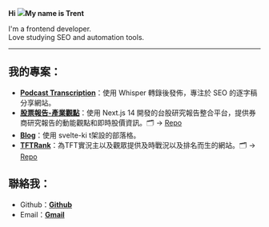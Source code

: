 **Hi ![](https://user-images.githubusercontent.com/18350557/176309783-0785949b-9127-417c-8b55-ab5a4333674e.gif)My name is Trent**

I'm a frontend developer. <br/>
Love studying SEO and automation tools.

-------------------------


## 我的專案：
- [**Podcast Transcription**](https://www.trent-finance.com/)：使用 Whisper 轉錄後發佈，專注於 SEO 的逐字稿分享網站。
- [**股票報告-產業觀點**](https://jackson-tseng.vercel.app/)：使用 Next.js 14 開發的台股研究報告整合平台，提供券商研究報告的動能觀點和即時股價資訊。🗂️ → [Repo](https://github.com/sisyphusla/jackson-tseng)
- [**Blog**](https://www.trentbe.dev/)：使用 svelte-ki t架設的部落格。
- [**TFTRank**](https://tftrank.vercel.app/)：為TFT實況主以及觀眾提供及時戰況以及排名而生的網站。🗂️ → [Repo](https://github.com/sisyphusla/TFTRank)


## 聯絡我：

- Github：[**Github**](https://github.com/sisyphusla)
- Email：[**Gmail**](aple83709@gmail.com)


